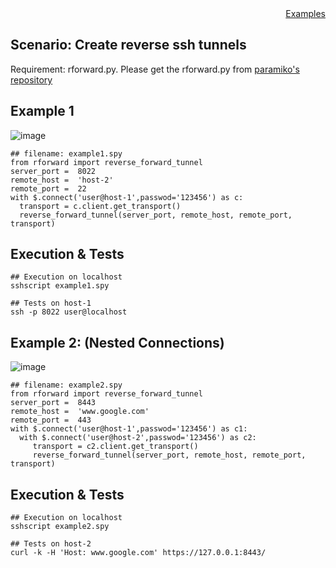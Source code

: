 <div style="text-align:right"><a href="./index">Examples</a></div>

## Scenario: Create reverse ssh tunnels

Requirement: rforward.py. Please get the rforward.py from [paramiko's repository](https://github.com/paramiko/paramiko/blob/main/demos/forward.py)

## Example 1

![image](https://user-images.githubusercontent.com/4695577/198823526-61607810-fbc5-4952-bcc4-a1579041b8d9.png)


```
## filename: example1.spy
from rforward import reverse_forward_tunnel
server_port =  8022
remote_host =  'host-2'
remote_port =  22
with $.connect('user@host-1',passwod='123456') as c:
  transport = c.client.get_transport()
  reverse_forward_tunnel(server_port, remote_host, remote_port, transport)
```

## Execution & Tests

```
## Execution on localhost
sshscript example1.spy
```

```
## Tests on host-1
ssh -p 8022 user@localhost
```


## Example 2: (Nested Connections)

![image](https://user-images.githubusercontent.com/4695577/198823648-a72ee1ea-9460-4a8f-bc1b-d47caa99cdf8.png)

```
## filename: example2.spy
from rforward import reverse_forward_tunnel
server_port =  8443
remote_host =  'www.google.com'
remote_port =  443
with $.connect('user@host-1',passwod='123456') as c1:
  with $.connect('user@host-2',passwod='123456') as c2:
     transport = c2.client.get_transport()
     reverse_forward_tunnel(server_port, remote_host, remote_port, transport)
```

## Execution  & Tests
```
## Execution on localhost
sshscript example2.spy
```

```
## Tests on host-2
curl -k -H 'Host: www.google.com' https://127.0.0.1:8443/
```
